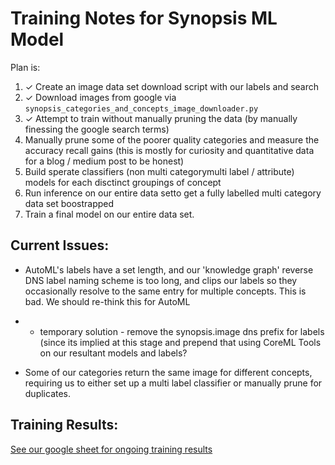 # Training Notes for Synopsis ML Model

Plan is:

1. ✓ Create an image data set download script with our labels and search 
2. ✓ Download images from google via `synopsis_categories_and_concepts_image_downloader.py` 
3. ✓ Attempt to train without manually pruning the data (by manually finessing the google search terms)
4. Manually prune some of the poorer quality categories and measure the accuracy recall gains (this is mostly for curiosity and quantitative data for a blog / medium post to be honest)
5. Build sperate classifiers (non multi categorymulti label / attribute) models for each disctinct groupings of concept 
6. Run inference on our entire data setto get a fully labelled multi category data set boostrapped
7. Train a final model on our entire data set.


## Current Issues:

* AutoML's labels have a set length, and our 'knowledge graph' reverse DNS label naming scheme is too long, and clips our labels so they occasionally resolve to the same entry for multiple concepts. This is bad. We should re-think this for AutoML
* * temporary solution - remove the synopsis.image dns prefix for labels (since its implied at this stage and prepend that using CoreML Tools on our resultant models and labels? 

* Some of our categories return the same image for different concepts, requiring us to either set up a multi label classifier or manually prune for duplicates.

## Training Results:

[See our google sheet for ongoing training results](https://docs.google.com/spreadsheets/d/1OMRt1g6umE6Ipn6KPlmKh5k0RDUNPma5ESEK1bJGGzQ/edit#gid=0)
